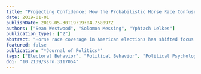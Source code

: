 ```yaml
---
title: "Projecting Confidence: How the Probabilistic Horse Race Confuses and Demobilizes the Public"
date: 2019-01-01
publishDate: 2019-05-30T19:19:04.758097Z
authors: ["Sean Westwood", "Solomon Messing", "Yphtach Lelkes"]
publication_types: ["2"]
abstract: "Horse race coverage in American elections has shifted focus from late-breaking poll numbers to sophisticated meta analytic forecasts that often emphasize candidates' probability of victory. We place this \"probabilistic horeserace\" in the context of Riker and Ordeshook (1968), and hypothesize that it will lower uncertainty about an election's outcome (perceived potential pivotality), which lowers turnout under the model. After demonstrating the prominence of probabilistic forecasts in election coverage, we use experiments to show that the public has difficulty reasoning about the probability of a candidate's victory. Critically, when one candidate is ahead, win-probabilities convey substantially more confidence that she will win compared to vote share estimates. Even more importantly, we show that these impressions of probabilistic forecasts cause people not to vote in a behavioral game that simulates elections. In the context of the existing literature, the magnitude of these findings suggests that probabilistic horse race coverage can confuse and demobilize the public."
featured: false
publication: "*Journal of Politics*"
tags: ["Electoral Behavior", "Political Behavior", "Political Psychology", "Public Opinion", "mypubs"]
doi: "10.2139/ssrn.3117054"
---
```


